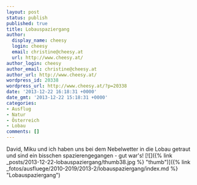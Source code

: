 ```yaml
---
layout: post
status: publish
published: true
title: Lobauspaziergang
author:
  display_name: cheesy
  login: cheesy
  email: christine@cheesy.at
  url: http://www.cheesy.at/
author_login: cheesy
author_email: christine@cheesy.at
author_url: http://www.cheesy.at/
wordpress_id: 20338
wordpress_url: http://www.cheesy.at/?p=20338
date: '2013-12-22 16:18:31 +0000'
date_gmt: '2013-12-22 15:18:31 +0000'
categories:
- Ausflug
- Natur
- Österreich
- Lobau
comments: []
---
```

David, Miku und ich haben uns bei dem Nebelwetter in die Lobau getraut und sind ein bisschen spazierengegangen - gut war's!
[![]({% link _posts/2013-12-22-lobauspaziergang/thumb38.jpg %} "thumb")]({% link _fotos/ausfluege/2010-2019/2013-2/lobauspaziergang/index.md %} "Lobauspaziergang")
